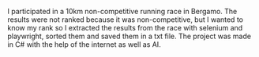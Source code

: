 I participated in a 10km non-competitive running race in Bergamo. The results were not ranked because it was non-competitive, but I wanted to know my rank so I extracted the results from the race with selenium and playwright, sorted them and saved them in a txt file. The project was made in C# with the help of the internet as well as AI.

